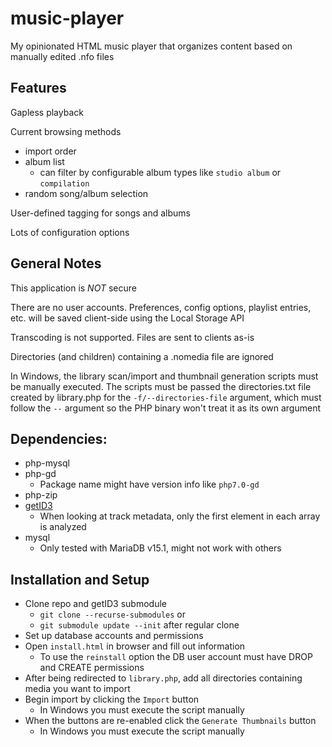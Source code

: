 music-player
=============
My opinionated HTML music player that organizes content based on manually edited .nfo files

## Features
Gapless playback

Current browsing methods
  * import order
  * album list
    * can filter by configurable album types like ``studio album`` or ``compilation``
  * random song/album selection

User-defined tagging for songs and albums

Lots of configuration options

## General Notes
This application is _NOT_ secure

There are no user accounts. Preferences, config options, playlist entries, etc. will be saved client-side using the Local Storage API

Transcoding is not supported. Files are sent to clients as-is

Directories (and children) containing a .nomedia file are ignored

In Windows, the library scan/import and thumbnail generation scripts must be manually executed. The scripts must be passed the directories.txt file created by library.php for the ``-f/--directories-file`` argument, which must follow the ``--`` argument so the PHP binary won't treat it as its own argument

## Dependencies:
  * php-mysql
  * php-gd
    * Package name might have version info like ``php7.0-gd``
  * php-zip
  * [getID3](http://getid3.sourceforge.net/)
    * When looking at track metadata, only the first element in each array is analyzed
  * mysql
    * Only tested with MariaDB v15.1, might not work with others

## Installation and Setup
  * Clone repo and getID3 submodule
    * ``git clone --recurse-submodules`` or
    * ``git submodule update --init`` after regular clone
  * Set up database accounts and permissions
  * Open ``install.html`` in browser and fill out information
    * To use the ``reinstall`` option the DB user account must have DROP and CREATE permissions
  * After being redirected to ``library.php``, add all directories containing media you want to import
  * Begin import by clicking the ``Import`` button
    * In Windows you must execute the script manually
  * When the buttons are re-enabled click the ``Generate Thumbnails`` button
    * In Windows you must execute the script manually
